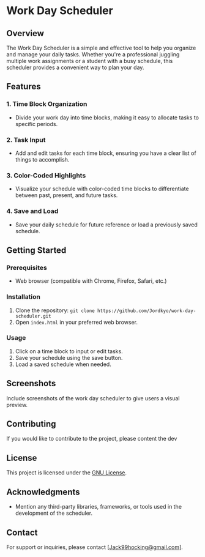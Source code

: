 # Work Day Scheduler

## Overview
The Work Day Scheduler is a simple and effective tool to help you organize and manage your daily tasks. Whether you're a professional juggling multiple work assignments or a student with a busy schedule, this scheduler provides a convenient way to plan your day.

## Features

### 1. Time Block Organization
- Divide your work day into time blocks, making it easy to allocate tasks to specific periods.

### 2. Task Input
- Add and edit tasks for each time block, ensuring you have a clear list of things to accomplish.

### 3. Color-Coded Highlights
- Visualize your schedule with color-coded time blocks to differentiate between past, present, and future tasks.

### 4. Save and Load
- Save your daily schedule for future reference or load a previously saved schedule.

## Getting Started

### Prerequisites
- Web browser (compatible with Chrome, Firefox, Safari, etc.)

### Installation
1. Clone the repository: `git clone https://github.com/Jordkyo/work-day-scheduler.git`
2. Open `index.html` in your preferred web browser.

### Usage
1. Click on a time block to input or edit tasks.
2. Save your schedule using the save button.
3. Load a saved schedule when needed.

## Screenshots
Include screenshots of the work day scheduler to give users a visual preview.

## Contributing
If you would like to contribute to the project, please content the dev

## License
This project is licensed under the [GNU License](LICENSE).

## Acknowledgments
- Mention any third-party libraries, frameworks, or tools used in the development of the scheduler.

## Contact
For support or inquiries, please contact [Jack99hocking@gmail.com].

